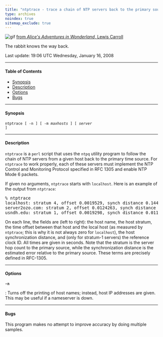 ```yaml
---
title: "ntptrace - trace a chain of NTP servers back to the primary source"
type: archives
noindex: true 
sitemap_exclude: true
---
```


![gif](/documentation/pic/alice13.gif) [from _Alice's Adventures in Wonderland_, Lewis Carroll](/reflib/pictures/)

The rabbit knows the way back.

Last update: 19:06 UTC Wednesday, January 16, 2008

* * *

#### Table of Contents

* [Synopsis](/documentation/4.2.6-series/ntptrace/#synopsis)
* [Description](/documentation/4.2.6-series/ntptrace/#description)
* [Options](/documentation/4.2.6-series/ntptrace/#options)
* [Bugs](/documentation/4.2.6-series/ntptrace/#bugs)

* * *

#### Synopsis

<code>ntptrace [ -n ] [ -m _maxhosts_ ] [ _server_ ]</code>

* * *

#### Description

<code>ntptrace</code> is a <code>perl</code> script that uses the <code>ntpq</code> utility program to follow the chain of NTP servers from a given host back to the primary time source. For <code>ntptrace</code> to work properly, each of these servers must implement the NTP Control and Monitoring Protocol specified in RFC 1305 and enable NTP Mode 6 packets.

If given no arguments, <code>ntptrace</code> starts with <code>localhost</code>. Here is an example of the output from <code>ntptrace</code>:

<pre>% ntptrace
localhost: stratum 4, offset 0.0019529, synch distance 0.144135
server2ozo.com: stratum 2, offset 0.0124263, synch distance 0.115784
usndh.edu: stratum 1, offset 0.0019298, synch distance 0.011993, refid 'WWVB'
</pre>

On each line, the fields are (left to right): the host name, the host stratum, the time offset between that host and the local host (as measured by <code>ntptrace</code>; this is why it is not always zero for <code>localhost</code>), the host synchronization distance, and (only for stratum-1 servers) the reference clock ID. All times are given in seconds. Note that the stratum is the server hop count to the primary source, while the synchronization distance is the estimated error relative to the primary source. These terms are precisely defined in RFC-1305.

* * *

#### Options

<code>**-n**</code>

: Turns off the printing of host names; instead, host IP addresses are given. This may be useful if a nameserver is down.

* * *

#### Bugs

This program makes no attempt to improve accuracy by doing multiple samples.